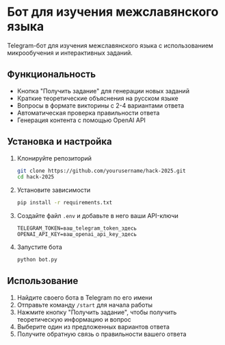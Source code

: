# Бот для изучения межславянского языка

Telegram-бот для изучения межславянского языка с использованием микрообучения и интерактивных заданий.

## Функциональность

- Кнопка "Получить задание" для генерации новых заданий
- Краткие теоретические объяснения на русском языке
- Вопросы в формате викторины с 2-4 вариантами ответа
- Автоматическая проверка правильности ответа
- Генерация контента с помощью OpenAI API

## Установка и настройка

1. Клонируйте репозиторий
   ```bash
   git clone https://github.com/yourusername/hack-2025.git
   cd hack-2025
   ```

2. Установите зависимости
   ```bash
   pip install -r requirements.txt
   ```

3. Создайте файл `.env` и добавьте в него ваши API-ключи
   ```
   TELEGRAM_TOKEN=ваш_telegram_token_здесь
   OPENAI_API_KEY=ваш_openai_api_key_здесь
   ```

4. Запустите бота
   ```bash
   python bot.py
   ```

## Использование

1. Найдите своего бота в Telegram по его имени
2. Отправьте команду `/start` для начала работы
3. Нажмите кнопку "Получить задание", чтобы получить теоретическую информацию и вопрос
4. Выберите один из предложенных вариантов ответа
5. Получите обратную связь о правильности вашего ответа
